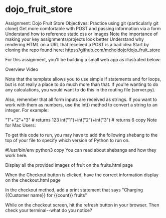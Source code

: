 # dojo_fruit_store

Assignment: Dojo Fruit Store
Objectives:
Practice using git (particularly git clone)
Get more comfortable with POST and passing information via a form
Understand how to reference static css or images
Note the importance of making your key assignments/projects look better
Understand why rendering HTML on a URL that received a POST is a bad idea
Start by cloning the repo found here: https://github.com/mchoidojo/dojo_fruit_store

For this assignment, you'll be building a small web app as illustrated below:



Overview Video

Note that the template allows you to use simple if statements and for loops, but is not really a place to do much more than that. If you're wanting to do any calculations, you would want to do this in the routing file (server.py).

Also, remember that all form inputs are received as strings. If you want to work with them as numbers, use the int() method to convert a string to an integer. For example:

"1"+"2"+"3" # returns 123
int("1")+int("2")+int("3") # returns 6 copy
Note for Mac Users:

To get this code to run, you may have to add the following shebang to the top of your file to specify which version of Python to run on.

#!/usr/bin/env python3
copy
You can read about shebangs and how they work here.

Display all the provided images of fruit on the fruits.html page

When the Checkout button is clicked, have the correct information display on the checkout.html page

In the checkout method, add a print statement that says "Charging {{Customer name}} for {{count}} fruits"

While on the checkout screen, hit the refresh button in your browser. Then check your terminal--what do you notice?

